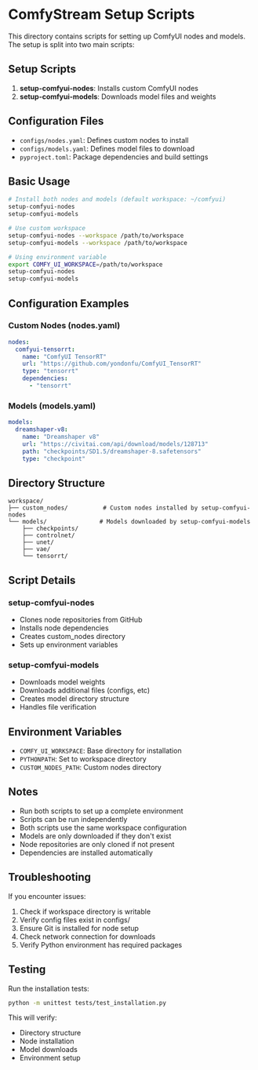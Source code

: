 # ComfyStream Setup Scripts

This directory contains scripts for setting up ComfyUI nodes and models. The setup is split into two main scripts:

## Setup Scripts

1. **setup-comfyui-nodes**: Installs custom ComfyUI nodes
2. **setup-comfyui-models**: Downloads model files and weights

## Configuration Files

- `configs/nodes.yaml`: Defines custom nodes to install
- `configs/models.yaml`: Defines model files to download
- `pyproject.toml`: Package dependencies and build settings

## Basic Usage

```bash
# Install both nodes and models (default workspace: ~/comfyui)
setup-comfyui-nodes
setup-comfyui-models

# Use custom workspace
setup-comfyui-nodes --workspace /path/to/workspace
setup-comfyui-models --workspace /path/to/workspace

# Using environment variable
export COMFY_UI_WORKSPACE=/path/to/workspace
setup-comfyui-nodes
setup-comfyui-models
```

## Configuration Examples

### Custom Nodes (nodes.yaml)
```yaml
nodes:
  comfyui-tensorrt:
    name: "ComfyUI TensorRT"
    url: "https://github.com/yondonfu/ComfyUI_TensorRT"
    type: "tensorrt"
    dependencies:
      - "tensorrt"
```

### Models (models.yaml)
```yaml
models:
  dreamshaper-v8:
    name: "Dreamshaper v8"
    url: "https://civitai.com/api/download/models/128713"
    path: "checkpoints/SD1.5/dreamshaper-8.safetensors"
    type: "checkpoint"
```

## Directory Structure

```
workspace/
├── custom_nodes/          # Custom nodes installed by setup-comfyui-nodes
└── models/               # Models downloaded by setup-comfyui-models
    ├── checkpoints/     
    ├── controlnet/      
    ├── unet/           
    ├── vae/            
    └── tensorrt/        
```

## Script Details

### setup-comfyui-nodes
- Clones node repositories from GitHub
- Installs node dependencies
- Creates custom_nodes directory
- Sets up environment variables

### setup-comfyui-models
- Downloads model weights
- Downloads additional files (configs, etc)
- Creates model directory structure
- Handles file verification

## Environment Variables

- `COMFY_UI_WORKSPACE`: Base directory for installation
- `PYTHONPATH`: Set to workspace directory
- `CUSTOM_NODES_PATH`: Custom nodes directory

## Notes

- Run both scripts to set up a complete environment
- Scripts can be run independently
- Both scripts use the same workspace configuration
- Models are only downloaded if they don't exist
- Node repositories are only cloned if not present
- Dependencies are installed automatically

## Troubleshooting

If you encounter issues:

1. Check if workspace directory is writable
2. Verify config files exist in configs/
3. Ensure Git is installed for node setup
4. Check network connection for downloads
5. Verify Python environment has required packages

## Testing

Run the installation tests:
```bash
python -m unittest tests/test_installation.py
```

This will verify:
- Directory structure
- Node installation
- Model downloads
- Environment setup